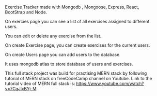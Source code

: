 Exercise Tracker made with Mongodb , Mongoose, Express, React, BootStrap and Node. 

On exercies page you can see a list of all exercises assigned to different users.

You can edit or delete any exercise from the list.

On create Exercise page, you can create exercises for the current users.

On create Users page you can add users to the database.

It uses mongodb atlas to store database of users and exercises.

This full stack project was build for practising MERN stack by following tutorial of MERN stack on freeCodeCamp channel on Youtube. 
Link to the tutorial video of MERN full stack is:
https://www.youtube.com/watch?v=7CqJlxBYj-M 

